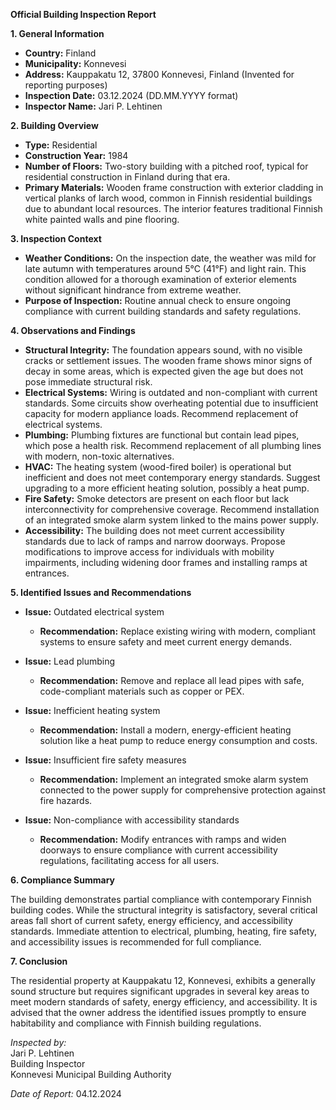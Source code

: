 **Official Building Inspection Report**

**1. General Information**

- **Country:** Finland
- **Municipality:** Konnevesi
- **Address:** Kauppakatu 12, 37800 Konnevesi, Finland (Invented for reporting purposes)
- **Inspection Date:** 03.12.2024 (DD.MM.YYYY format)
- **Inspector Name:** Jari P. Lehtinen

**2. Building Overview**

- **Type:** Residential
- **Construction Year:** 1984
- **Number of Floors:** Two-story building with a pitched roof, typical for residential construction in Finland during that era.
- **Primary Materials:** Wooden frame construction with exterior cladding in vertical planks of larch wood, common in Finnish residential buildings due to abundant local resources. The interior features traditional Finnish white painted walls and pine flooring.

**3. Inspection Context**

- **Weather Conditions:** On the inspection date, the weather was mild for late autumn with temperatures around 5°C (41°F) and light rain. This condition allowed for a thorough examination of exterior elements without significant hindrance from extreme weather.
- **Purpose of Inspection:** Routine annual check to ensure ongoing compliance with current building standards and safety regulations.

**4. Observations and Findings**

- **Structural Integrity:** The foundation appears sound, with no visible cracks or settlement issues. The wooden frame shows minor signs of decay in some areas, which is expected given the age but does not pose immediate structural risk.
- **Electrical Systems:** Wiring is outdated and non-compliant with current standards. Some circuits show overheating potential due to insufficient capacity for modern appliance loads. Recommend replacement of electrical systems.
- **Plumbing:** Plumbing fixtures are functional but contain lead pipes, which pose a health risk. Recommend replacement of all plumbing lines with modern, non-toxic alternatives.
- **HVAC:** The heating system (wood-fired boiler) is operational but inefficient and does not meet contemporary energy standards. Suggest upgrading to a more efficient heating solution, possibly a heat pump.
- **Fire Safety:** Smoke detectors are present on each floor but lack interconnectivity for comprehensive coverage. Recommend installation of an integrated smoke alarm system linked to the mains power supply.
- **Accessibility:** The building does not meet current accessibility standards due to lack of ramps and narrow doorways. Propose modifications to improve access for individuals with mobility impairments, including widening door frames and installing ramps at entrances.

**5. Identified Issues and Recommendations**

- **Issue:** Outdated electrical system
  - **Recommendation:** Replace existing wiring with modern, compliant systems to ensure safety and meet current energy demands.

- **Issue:** Lead plumbing
  - **Recommendation:** Remove and replace all lead pipes with safe, code-compliant materials such as copper or PEX.

- **Issue:** Inefficient heating system
  - **Recommendation:** Install a modern, energy-efficient heating solution like a heat pump to reduce energy consumption and costs.

- **Issue:** Insufficient fire safety measures
  - **Recommendation:** Implement an integrated smoke alarm system connected to the power supply for comprehensive protection against fire hazards.

- **Issue:** Non-compliance with accessibility standards
  - **Recommendation:** Modify entrances with ramps and widen doorways to ensure compliance with current accessibility regulations, facilitating access for all users.

**6. Compliance Summary**

The building demonstrates partial compliance with contemporary Finnish building codes. While the structural integrity is satisfactory, several critical areas fall short of current safety, energy efficiency, and accessibility standards. Immediate attention to electrical, plumbing, heating, fire safety, and accessibility issues is recommended for full compliance.

**7. Conclusion**

The residential property at Kauppakatu 12, Konnevesi, exhibits a generally sound structure but requires significant upgrades in several key areas to meet modern standards of safety, energy efficiency, and accessibility. It is advised that the owner address the identified issues promptly to ensure habitability and compliance with Finnish building regulations.

_Inspected by:_  
Jari P. Lehtinen  
Building Inspector  
Konnevesi Municipal Building Authority  

*Date of Report:* 04.12.2024